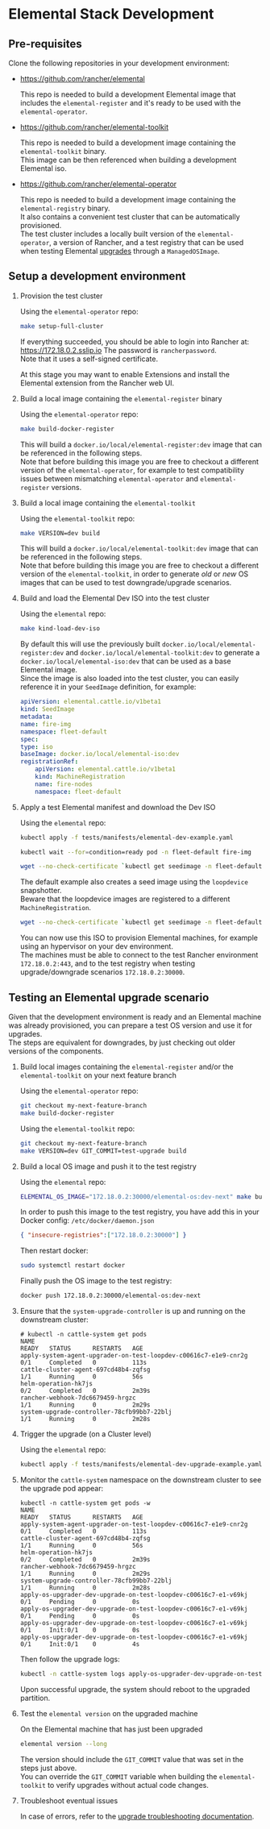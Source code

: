 # Elemental Stack Development

## Pre-requisites

Clone the following repositories in your development environment:

- <https://github.com/rancher/elemental>
  
  This repo is needed to build a development Elemental image that includes the `elemental-register` and it's ready to be used with the `elemental-operator`.  

- <https://github.com/rancher/elemental-toolkit>
  
  This repo is needed to build a development image containing the `elemental-toolkit` binary.  
  This image can be then referenced when building a development Elemental iso.  

- <https://github.com/rancher/elemental-operator>

  This repo is needed to build a development image containing the `elemental-registry` binary.  
  It also contains a convenient test cluster that can be automatically provisioned.  
  The test cluster includes a locally built version of the `elemental-operator`, a version of Rancher, and a test registry that can be used when testing Elemental [upgrades](https://elemental.docs.rancher.com/upgrade) through a `ManagedOSImage`.

## Setup a development environment

1. Provision the test cluster

    Using the `elemental-operator` repo:  

    ```bash
    make setup-full-cluster 
    ```

    If everything succeeded, you should be able to login into Rancher at: <https://172.18.0.2.sslip.io>
    The password is `rancherpassword`.  
    Note that it uses a self-signed certificate.  

    At this stage you may want to enable Extensions and install the Elemental extension from the Rancher web UI.  

1. Build a local image containing the `elemental-register` binary

    Using the `elemental-operator` repo:  

    ```bash
    make build-docker-register 
    ```

    This will build a `docker.io/local/elemental-register:dev` image that can be referenced in the following steps.  
    Note that before building this image you are free to checkout a different version of the `elemental-operator`, for example to test compatibility issues between mismatching `elemental-operator` and `elemental-register` versions.  

1. Build a local image containing the `elemental-toolkit`

    Using the `elemental-toolkit` repo:  

    ```bash
    make VERSION=dev build
    ```

    This will build a `docker.io/local/elemental-toolkit:dev` image that can be referenced in the following steps.  
    Note that before building this image you are free to checkout a different version of the `elemental-toolkit`, in order to generate *old* or *new* OS images that can be used to test downgrade/upgrade scenarios.  

1. Build and load the Elemental Dev ISO into the test cluster

    Using the `elemental` repo:

    ```bash
    make kind-load-dev-iso 
    ```

    By default this will use the previously built `docker.io/local/elemental-register:dev` and `docker.io/local/elemental-toolkit:dev` to generate a `docker.io/local/elemental-iso:dev` that can be used as a base Elemental image.  
    Since the image is also loaded into the test cluster, you can easily reference it in your `SeedImage` definition, for example:  

    ```yaml
    apiVersion: elemental.cattle.io/v1beta1
    kind: SeedImage
    metadata:
    name: fire-img
    namespace: fleet-default
    spec:
    type: iso
    baseImage: docker.io/local/elemental-iso:dev
    registrationRef:
        apiVersion: elemental.cattle.io/v1beta1
        kind: MachineRegistration
        name: fire-nodes
        namespace: fleet-default
    ```

1. Apply a test Elemental manifest and download the Dev ISO

    Using the `elemental` repo:

    ```bash
    kubectl apply -f tests/manifests/elemental-dev-example.yaml
    ```

    ```bash
    kubectl wait --for=condition=ready pod -n fleet-default fire-img
    ```

    ```bash
    wget --no-check-certificate `kubectl get seedimage -n fleet-default fire-img -o jsonpath="{.status.downloadURL}"` -O elemental-dev.x86_64.iso
    ```

    The default example also creates a seed image using the `loopdevice` snapshotter.  
    Beware that the loopdevice images are registered to a different `MachineRegistration`.  

    ```bash
    wget --no-check-certificate `kubectl get seedimage -n fleet-default fire-img-loopdevice -o jsonpath="{.status.downloadURL}"` -O elemental-dev-loopdevice.x86_64.iso
    ```

    You can now use this ISO to provision Elemental machines, for example using an hypervisor on your dev environment.  
    The machines must be able to connect to the test Rancher environment `172.18.0.2:443`, and to the test registry when testing upgrade/downgrade scenarios `172.18.0.2:30000`.  

## Testing an Elemental upgrade scenario

Given that the development environment is ready and an Elemental machine was already provisioned, you can prepare a test OS version and use it for upgrades.  
The steps are equivalent for downgrades, by just checking out older versions of the components.  

1. Build local images containing the `elemental-register` and/or the `elemental-toolkit` on your next feature branch  

    Using the `elemental-operator` repo:  

    ```bash
    git checkout my-next-feature-branch
    make build-docker-register 
    ```

    Using the `elemental-toolkit` repo:  

    ```bash
    git checkout my-next-feature-branch
    make VERSION=dev GIT_COMMIT=test-upgrade build
    ```

1. Build a local OS image and push it to the test registry  

    Using the `elemental` repo:

    ```bash
    ELEMENTAL_OS_IMAGE="172.18.0.2:30000/elemental-os:dev-next" make build-dev-os
    ```

    In order to push this image to the test registry, you have add this in your Docker config: `/etc/docker/daemon.json`

    ```json
    { "insecure-registries":["172.18.0.2:30000"] } 
    ```

    Then restart docker:  

    ```bash
    sudo systemctl restart docker
    ```

    Finally push the OS image to the test registry:  

    ```bash
    docker push 172.18.0.2:30000/elemental-os:dev-next
    ```

1. Ensure that the `system-upgrade-controller` is up and running on the downstream cluster:  

    ```text
    # kubectl -n cattle-system get pods
    NAME                                                              READY   STATUS      RESTARTS   AGE
    apply-system-agent-upgrader-on-test-loopdev-c00616c7-e1e9-cnr2g   0/1     Completed   0          113s
    cattle-cluster-agent-697cd48b4-zqfsg                              1/1     Running     0          56s
    helm-operation-hk7js                                              0/2     Completed   0          2m39s
    rancher-webhook-7dc6679459-hrgzc                                  1/1     Running     0          2m29s
    system-upgrade-controller-78cfb99bb7-22blj                        1/1     Running     0          2m28s
    ```

1. Trigger the upgrade (on a Cluster level)

    Using the `elemental` repo:

    ```bash
    kubectl apply -f tests/manifests/elemental-dev-upgrade-example.yaml
    ```

1. Monitor the `cattle-system` namespace on the downstream cluster to see the upgrade pod appear:

    ```text
    kubectl -n cattle-system get pods -w
    NAME                                                              READY   STATUS      RESTARTS   AGE
    apply-system-agent-upgrader-on-test-loopdev-c00616c7-e1e9-cnr2g   0/1     Completed   0          113s
    cattle-cluster-agent-697cd48b4-zqfsg                              1/1     Running     0          56s
    helm-operation-hk7js                                              0/2     Completed   0          2m39s
    rancher-webhook-7dc6679459-hrgzc                                  1/1     Running     0          2m29s
    system-upgrade-controller-78cfb99bb7-22blj                        1/1     Running     0          2m28s
    apply-os-upgrader-dev-upgrade-on-test-loopdev-c00616c7-e1-v69kj   0/1     Pending     0          0s
    apply-os-upgrader-dev-upgrade-on-test-loopdev-c00616c7-e1-v69kj   0/1     Pending     0          0s
    apply-os-upgrader-dev-upgrade-on-test-loopdev-c00616c7-e1-v69kj   0/1     Init:0/1    0          0s
    apply-os-upgrader-dev-upgrade-on-test-loopdev-c00616c7-e1-v69kj   0/1     Init:0/1    0          4s
    ```

    Then follow the upgrade logs:

    ```bash
    kubectl -n cattle-system logs apply-os-upgrader-dev-upgrade-on-test-loopdev-c00616c7-e1-v69kj -f
    ```

    Upon successful upgrade, the system should reboot to the upgraded partition.

1. Test the `elemental version` on the upgraded machine

    On the Elemental machine that has just been upgraded

    ```bash
    elemental version --long
    ```

    The version should include the `GIT_COMMIT` value that was set in the steps just above.  
    You can override the `GIT_COMMIT` variable when building the `elemental-toolkit` to verify upgrades without actual code changes.  

1. Troubleshoot eventual issues

    In case of errors, refer to the [upgrade troubleshooting documentation](https://elemental.docs.rancher.com/troubleshooting-upgrade).
